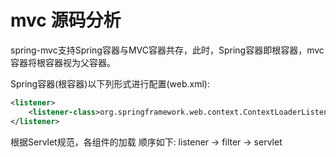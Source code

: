 # mvc 源码分析
spring-mvc支持Spring容器与MVC容器共存，此时，Spring容器即根容器，mvc容器将根容器视为父容器。

Spring容器(根容器)以下列形式进行配置(web.xml):
```xml
<listener>
    <listener-class>org.springframework.web.context.ContextLoaderListener</listener-class>
</listener>
```
根据Servlet规范，各组件的加载 顺序如下:
listener -> filter -> servlet
